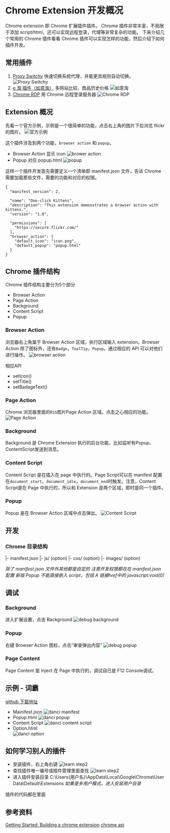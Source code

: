 Chrome Extension 开发概况
======================
Chrome extension 即 Chrome 扩展插件插件。 Chrome 插件非常丰富，不局限于添加 script/html，还可以实现远程登录，代理等非常复杂的功能。
下来介绍几个常用的 Chrome 插件看看 Chrome 插件可以实现怎样的功能，然后介绍下如何插件开发。

常用插件
-----------------------
1. [Proxy Switchy](https://chrome.google.com/webstore/detail/caehdcpeofiiigpdhbabniblemipncjj)
	快速切换系统代理，并能更具规则自动切换。
	![Proxy Switchy](images/proxy_switchy.png)
2. [e 淘 插件（如意淘）](https://chrome.google.com/webstore/detail/%E5%A6%82%E6%84%8F%E6%B7%98%EF%BC%9A%E5%90%8C%E6%AC%BE%E6%AF%94%E4%BB%B7%EF%BC%8C%E4%BB%B7%E6%A0%BC%E6%9B%B2%E7%BA%BF%EF%BC%8C%E9%99%8D%E4%BB%B7%E6%8F%90%E9%86%92/keigpnkjljkelclbjbekcfnaomfodamj)
	多网站比较，商品历史价格
	![如意淘](images/etao.png)
3. [Chrome RDP](https://chrome.google.com/webstore/detail/chrome-rdp/cbkkbcmdlboombapidmoeolnmdacpkch)
	用 Chrome 远程登录服务器
	![Chrome RDP](images/chrome_rdp.png)


Extension 概况
-----------------------
先看一个官方示例，示例是一个很简单的功能，点击右上角的图片下拉浏览 flickr 的图片。
![官方示例](images/gettingstarted-1.jpg)

这个插件涉及到两个功能，`browser action` 和 `popup`。

- Browser Action
	显示 icon
	![brower action](images/gettingstarted-icon.png)
- Popup
	对应 popup.html
	![popup](images/gettingstarted-popup.jpg)

这样一个插件开发首先需要定义一个清单即 manifest.json 文件，告诉 Chrome 需要加载那些文件，需要的功能和对应的权限。
```
{
  "manifest_version": 2,

  "name": "One-click Kittens",
  "description": "This extension demonstrates a browser action with kittens.",
  "version": "1.0",

  "permissions": [
    "https://secure.flickr.com/"
  ],
  "browser_action": {
    "default_icon": "icon.png",
    "default_popup": "popup.html"
  }
}
```

## Chrome 插件结构
Chrome 插件结构主要分为5个部分
- Browser Action
- Page Action
- Background
- Content Script
- Popup

### Browser Action
浏览器右上角属于 Browser Action 区域，执行区域输入 extension。Browser Action 除了图标外，还有`Badge`，`ToolTip`，`Popup`。通过相应的 API 可以对他们进行操作。
![browser action](images/browser_action.png)

相应API
- setIcon()
- setTitle()
- setBadageText()

### Page Action
Chrome 浏览器里面的`RSS`图片Page Action 区域。点击之心相应的功能。
![Page Action](images/page-action.png)

### Background
Background 是 Chrome Extension 执行的后台功能，比如监听有Popup、ContentScript发送到消息。

### Content Script
Content Script 是在插入在 page 中执行的。Page Script可以在 manifest 配置在`document_start`，`document_idle`，`document_end`时触发。注意，Content Script是在 Page 中执行的，所以和 Extension 是两个区域，即时是同一个插件。

### Popup
Popup 是在 Browser Action 区域中点击弹出。
![Content Scirpt](images/content_script.png)


开发
-----------------------
### Chrome 目录结构
|- manifest.json
|- js/ (option)
|- css/ (option)
|- images/ (option)

*除了 manifest.json 文件外其他都是自定的*
*注意开发权限都在在 manifest.json 配置*
*新版 Popup 不能直接嵌入 script，包括 A 链接href中的 javascript:void(0)*


调试
-----------------------
### Background
进入扩展设置，点击 Background
![debug background](images/debug_background.png)

### Popup
右键 Browser Action 图标，点击“审查弹出内容”
![debug popup](images/debug_popup.png)

### Page Content
Page Content 是 inject 在 Page 中执行的，调试自已是 F12 Console调试。


示例 - 词霸
-----------------------
[github 下载地址](https://github.com/pisceanfoot/DanCi)

- Mainifest.json
	![danci manifest](images/danci_manifest.png)
- Popup.html
	![danci popup](images/danci_popup.png)
- Content Script
	![danci content script](images/danci_contentscript.png)
- Option.html	
	![danci option](images/danci_option.png)


如何学习别人的插件
-----------------------
- 安装插件，右上角右键
	![learn step2](images/learn_step1.png)
- 查找插件唯一编号或插件管理里面查找
	![learn step2](images/learn_step2.png)
- 进入插件安装目录
	C:\Users\{用户名}\AppData\Local\Google\Chrome\User Data\Default\Extensions
	*如果是多用户模式，进入安装用户目录*

插件的代码都在里面



参考资料
-----------------------
[Getting Started: Building a chrome extension](https://developer.chrome.com/extensions/getstarted)
[chrome api](https://developer.chrome.com/extensions/api_index)
